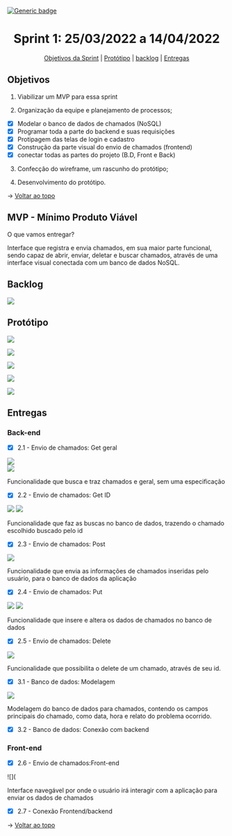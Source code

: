 [![Generic badge](https://img.shields.io/badge/STATUS%20DA%20SPRINT-CONCLUIDA-green)](https://shields.io/)
<br id="topo">
<h1 align="center"> Sprint 1: 25/03/2022 a 14/04/2022 </h1>
<p align="center"> 
    <a href="#objetivos">Objetivos da Sprint</a> | 
    <a href="#prototipo">Protótipo</a> |
    <a href="#backlog">backlog</a> |
    <a href="#entregas">Entregas</a>
    
</p>
 
<span id="objetivos">

## Objetivos

1. Viabilizar um MVP para essa sprint
    
2. Organização da equipe e planejamento de processos;
    
 - [x] Modelar o banco de dados de chamados (NoSQL)
 - [x] Programar toda a parte do backend e suas requisições
 - [x] Protipagem das telas de login e cadastro
 - [x] Construção da parte visual do envio de chamados (frontend)
 - [x] conectar todas as partes do projeto (B.D, Front e Back)
    
3. Confecção do wireframe, um rascunho do protótipo;

4. Desenvolvimento do protótipo.    
    
→ [Voltar ao topo](#topo)
    
## MVP - Mínimo Produto Viável

<p>O que vamos entregar?</p>
    
  Interface que registra e envia chamados, em sua maior parte funcional, sendo capaz de abrir, enviar, deletar e buscar chamados, através de uma interface visual conectada com um banco de dados NoSQL.
    
<span id="backlog">

## Backlog

![](https://github.com/Grupo2-DSM/Api-3dsm-2022/blob/main/img/Backlog_Sprint1.png)
    
<span id="prototipo">
    
## Protótipo

![](https://github.com/Grupo2-DSM/Api-3dsm-2022/blob/main/img/Tela_Cadastro.png)    
    
![](https://github.com/Grupo2-DSM/Api-3dsm-2022/blob/main/img/Tela_Login.png)    
    
![](https://github.com/Grupo2-DSM/Api-3dsm-2022/blob/main/img/Tela_Inicio.png)    
    
![](https://github.com/Grupo2-DSM/Api-3dsm-2022/blob/main/img/Tela_Chamado.png)
    
![](https://github.com/Grupo2-DSM/Api-3dsm-2022/blob/main/img/Tela_Atualizar.png)    
    
<span id="entregas">

## Entregas
    
### Back-end   
    
- [x] 2.1 - Envio de chamados: Get geral

![](https://github.com/Grupo2-DSM/Api-3dsm-2022/blob/main/img/REQUISICAO_GET_CHAMADOS.png)    
![](https://github.com/Grupo2-DSM/Api-3dsm-2022/blob/main/img/REQUISICAO_GET_CHAMADOS_RESPOSTA.png) 
    
Funcionalidade que busca e traz chamados e geral, sem uma especificação
       
- [x] 2.2 - Envio de chamados: Get ID
    
![](https://github.com/Grupo2-DSM/Api-3dsm-2022/blob/main/img/ENTRADA_GET_POR_ID.PNG)
![](https://github.com/Grupo2-DSM/Api-3dsm-2022/blob/main/img/GET_POR_ID_SAIDA.PNG)    

Funcionalidade que faz as buscas no banco de dados, trazendo o chamado escolhido buscado pelo id
    
- [x] 2.3 - Envio de chamados: Post
    
![](https://github.com/Grupo2-DSM/Api-3dsm-2022/blob/main/img/ENTRADA_POST.PNG)

Funcionalidade que envia as informações de chamados inseridas pelo usuário, para o banco de dados da aplicação
    
- [x] 2.4 - Envio de chamados: Put
    
![](https://github.com/Grupo2-DSM/Api-3dsm-2022/blob/main/img/POST_PEDIDO.png)
![](https://github.com/Grupo2-DSM/Api-3dsm-2022/blob/main/img/REQUISICAO_GET_CHAMADOS_RESPOSTA.png)
    
Funcionalidade que insere e altera os dados de chamados no banco de dados

- [x] 2.5 - Envio de chamados: Delete
    
![](https://github.com/Grupo2-DSM/Api-3dsm-2022/blob/main/img/DELETE_ENTRADA.PNG)    
    
Funcionalidade que possibilita o delete de um chamado, através de seu id.
    
- [x] 3.1 - Banco de dados: Modelagem  
    
![](https://github.com/Grupo2-DSM/Api-3dsm-2022/blob/main/img/Sprint1-CollectionChamados.png)
    
Modelagem do banco de dados para chamados, contendo os campos principais do chamado, como data, hora e relato do problema ocorrido.
    
- [x] 3.2 - Banco de dados: Conexão com backend
    
### Front-end    
    
- [x] 2.6 - Envio de chamados:Front-end
    
![]( 
    
Interface navegável por onde o usuário irá interagir com a aplicação para enviar os dados de chamados     
    
- [x] 2.7 - Conexão Frontend/backend   
       
→ [Voltar ao topo](#topo)    
